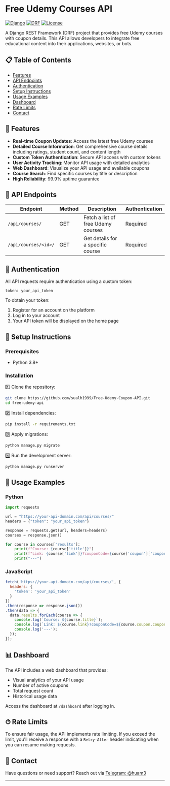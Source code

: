 # Free Udemy Courses API

[![Django](https://img.shields.io/badge/Django-4.0+-green.svg)](https://www.djangoproject.com/)
[![DRF](https://img.shields.io/badge/Django%20REST%20Framework-3.13+-red.svg)](https://www.django-rest-framework.org/)
[![License](https://img.shields.io/badge/License-MIT-blue.svg)](https://opensource.org/licenses/MIT)

A Django REST Framework (DRF) project that provides free Udemy courses with coupon details. This API allows developers to integrate free educational content into their applications, websites, or bots.

## 📋 Table of Contents

- [Features](#-features)
- [API Endpoints](#-api-endpoints)
- [Authentication](#-authentication)
- [Setup Instructions](#-setup-instructions)
- [Usage Examples](#-usage-examples)
- [Dashboard](#-dashboard)
- [Rate Limits](#-rate-limits)
- [Contact](#-contact)

## 🚀 Features

- **Real-time Coupon Updates**: Access the latest free Udemy courses
- **Detailed Course Information**: Get comprehensive course details including ratings, student count, and content length
- **Custom Token Authentication**: Secure API access with custom tokens
- **User Activity Tracking**: Monitor API usage with detailed analytics
- **Web Dashboard**: Visualize your API usage and available coupons
- **Course Search**: Find specific courses by title or description
- **High Reliability**: 99.9% uptime guarantee

## 🔌 API Endpoints

| Endpoint | Method | Description | Authentication |
|----------|--------|-------------|----------------|
| `/api/courses/` | GET | Fetch a list of free Udemy courses | Required |
| `/api/courses/<id>/` | GET | Get details for a specific course | Required |

## 🔑 Authentication

All API requests require authentication using a custom token:

```
token: your_api_token
```

To obtain your token:
1. Register for an account on the platform
2. Log in to your account
3. Your API token will be displayed on the home page

## 🔧 Setup Instructions

### Prerequisites

- Python 3.8+

### Installation

1️⃣ Clone the repository:

```sh
git clone https://github.com/sualh1999/Free-Udemy-Coupon-API.git
cd free-udemy-api
```

2️⃣ Install dependencies:

```sh
pip install -r requirements.txt
```

3️⃣ Apply migrations:

```sh
python manage.py migrate
```

4️⃣ Run the development server:

```sh
python manage.py runserver
```

## 📘 Usage Examples

### Python

```python
import requests

url = "https://your-api-domain.com/api/courses/"
headers = {"token": "your_api_token"}

response = requests.get(url, headers=headers)
courses = response.json()

for course in courses['results']:
    print(f"Course: {course['title']}")
    print(f"Link: {course['link']}?couponCode={course['coupon']['coupon_str']}")
    print("---")
```

### JavaScript

```javascript
fetch('https://your-api-domain.com/api/courses/', {
  headers: {
    'token': 'your_api_token'
  }
})
.then(response => response.json())
.then(data => {
  data.results.forEach(course => {
    console.log(`Course: ${course.title}`);
    console.log(`Link: ${course.link}?couponCode=${course.coupon.coupon_str}`);
    console.log('---');
  });
});
```

## 📊 Dashboard

The API includes a web dashboard that provides:

- Visual analytics of your API usage
- Number of active coupons
- Total request count
- Historical usage data

Access the dashboard at `/dashboard` after logging in.

## ⏱ Rate Limits

To ensure fair usage, the API implements rate limiting. If you exceed the limit, you'll receive a response with a `Retry-After` header indicating when you can resume making requests.

## 📩 Contact

Have questions or need support? Reach out via [Telegram: @huam3](https://t.me/huam3)

---


